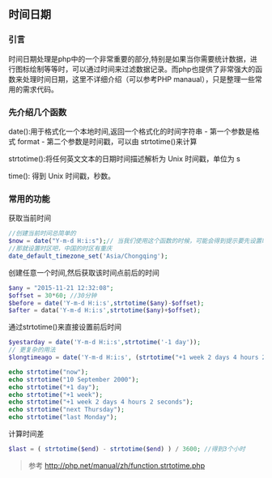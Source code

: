 时间日期
---

### 引言
时间日期处理是php中的一个非常重要的部分,特别是如果当你需要统计数据，进行图标绘制等等时，可以通过时间来过滤数据记录。而php也提供了非常强大的函数来处理时间日期，这里不详细介绍（可以参考PHP manaual），只是整理一些常用的需求代码。


### 先介绍几个函数

date():用于格式化一个本地时间,返回一个格式化的时间字符串
	- 第一个参数是格式 format
	- 第二个参数是时间戳，可以由 strtotime()来计算

strtotime():将任何英文文本的日期时间描述解析为 Unix 时间戳，单位为 s

time(): 得到 Unix 时间戳，秒数。


### 常用的功能

获取当前时间

```php
//创建当前时间总简单的
$now = date("Y-m-d H:i:s");// 当我们使用这个函数的时候，可能会得到提示要先设置时区
//那就设置时区吧，中国的时区有重庆
date_default_timezone_set('Asia/Chongqing');
```

创建任意一个时间,然后获取该时间点前后的时间

```php
$any = "2015-11-21 12:32:08";
$offset = 30*60; //30分钟
$before = date('Y-m-d H:i:s',strtotime($any)-$offset);
$after = data('Y-m-d H:i:s',strtotime($any)+$offset);
```

通过strtotime()来直接设置前后时间

```php
$yestarday = date('Y-m-d H:i:s',strtotime('-1 day'));
// 更复杂的用法
$longtimeago = date('Y-m-d H:i:s', (strtotime("+1 week 2 days 4 hours 2 seconds")));

echo strtotime("now");
echo strtotime("10 September 2000");
echo strtotime("+1 day");
echo strtotime("+1 week");
echo strtotime("+1 week 2 days 4 hours 2 seconds");
echo strtotime("next Thursday");
echo strtotime("last Monday");

```

计算时间差

```php
$last = ( strtotime($end) - strtotime($end) ) / 3600; //得到3个小时
```

>参考 http://php.net/manual/zh/function.strtotime.php